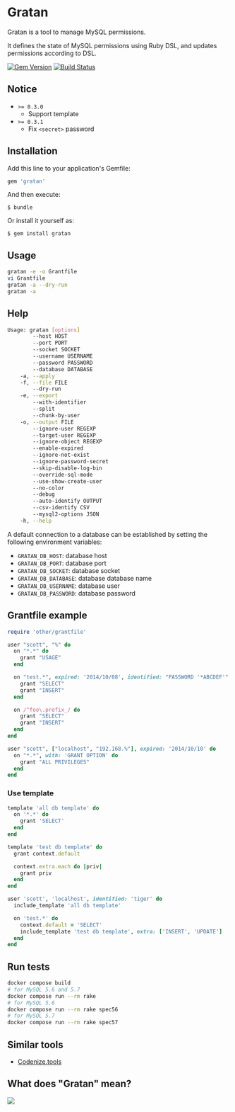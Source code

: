 # Gratan

Gratan is a tool to manage MySQL permissions.

It defines the state of MySQL permissions using Ruby DSL, and updates permissions according to DSL.

[![Gem Version](https://badge.fury.io/rb/gratan.svg)](http://badge.fury.io/rb/gratan)
[![Build Status](https://travis-ci.org/codenize-tools/gratan.svg?branch=master)](https://travis-ci.org/codenize-tools/gratan)

## Notice

* `>= 0.3.0`
  * Support template
* `>= 0.3.1`
  * Fix `<secret>` password

## Installation

Add this line to your application's Gemfile:

```ruby
gem 'gratan'
```

And then execute:

    $ bundle

Or install it yourself as:

    $ gem install gratan

## Usage

```sh
gratan -e -o Grantfile
vi Grantfile
gratan -a --dry-run
gratan -a
```

## Help

```sh
Usage: gratan [options]
        --host HOST
        --port PORT
        --socket SOCKET
        --username USERNAME
        --password PASSWORD
        --database DATABASE
    -a, --apply
    -f, --file FILE
        --dry-run
    -e, --export
        --with-identifier
        --split
        --chunk-by-user
    -o, --output FILE
        --ignore-user REGEXP
        --target-user REGEXP
        --ignore-object REGEXP
        --enable-expired
        --ignore-not-exist
        --ignore-password-secret
        --skip-disable-log-bin
        --override-sql-mode
        --use-show-create-user
        --no-color
        --debug
        --auto-identify OUTPUT
        --csv-identify CSV
        --mysql2-options JSON
    -h, --help
```

A default connection to a database can be established by setting the following environment variables:
- `GRATAN_DB_HOST`: database host
- `GRATAN_DB_PORT`: database port
- `GRATAN_DB_SOCKET`: database socket
- `GRATAN_DB_DATABASE`: database database name
- `GRATAN_DB_USERNAME`: database user
- `GRATAN_DB_PASSWORD`: database password

## Grantfile example

```ruby
require 'other/grantfile'

user "scott", "%" do
  on "*.*" do
    grant "USAGE"
  end

  on "test.*", expired: '2014/10/08', identified: "PASSWORD '*ABCDEF'" do
    grant "SELECT"
    grant "INSERT"
  end

  on /^foo\.prefix_/ do
    grant "SELECT"
    grant "INSERT"
  end
end

user "scott", ["localhost", "192.168.%"], expired: '2014/10/10' do
  on "*.*", with: 'GRANT OPTION' do
    grant "ALL PRIVILEGES"
  end
end
```

### Use template

```ruby
template 'all db template' do
  on '*.*' do
    grant 'SELECT'
  end
end

template 'test db template' do
  grant context.default

  context.extra.each do |priv|
    grant priv
  end
end

user 'scott', 'localhost', identified: 'tiger' do
  include_template 'all db template'

  on 'test.*' do
    context.default = 'SELECT'
    include_template 'test db template', extra: ['INSERT', 'UPDATE']
  end
end
```

## Run tests

```sh
docker compose build
# for MySQL 5.6 and 5.7
docker compose run --rm rake
# for MySQL 5.6
docker compose run --rm rake spec56
# for MySQL 5.7
docker compose run --rm rake spec57
```

## Similar tools
* [Codenize.tools](http://codenize.tools/)

## What does "Gratan" mean?

[![](http://i.gyazo.com/c37d934ba0a61f760603ce4c56401e60.png)](https://www.google.com/search?q=gratin&tbm=isch)
